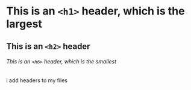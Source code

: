 # This is an `<h1>` header, which is the largest

## This is an `<h2>` header

###### This is an `<h6>` header, which is the smallest


i add headers to my files
